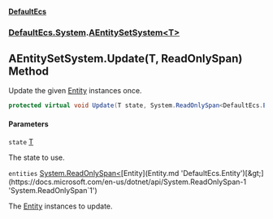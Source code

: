 #### [DefaultEcs](DefaultEcs.md 'DefaultEcs')
### [DefaultEcs.System](DefaultEcs.md#DefaultEcs.System 'DefaultEcs.System').[AEntitySetSystem&lt;T&gt;](AEntitySetSystem_T_.md 'DefaultEcs.System.AEntitySetSystem<T>')

## AEntitySetSystem<T>.Update(T, ReadOnlySpan<Entity>) Method

Update the given [Entity](Entity.md 'DefaultEcs.Entity') instances once.

```csharp
protected virtual void Update(T state, System.ReadOnlySpan<DefaultEcs.Entity> entities);
```
#### Parameters

<a name='DefaultEcs.System.AEntitySetSystem_T_.Update(T,System.ReadOnlySpan_DefaultEcs.Entity_).state'></a>

`state` [T](AEntitySetSystem_T_.md#DefaultEcs.System.AEntitySetSystem_T_.T 'DefaultEcs.System.AEntitySetSystem<T>.T')

The state to use.

<a name='DefaultEcs.System.AEntitySetSystem_T_.Update(T,System.ReadOnlySpan_DefaultEcs.Entity_).entities'></a>

`entities` [System.ReadOnlySpan&lt;](https://docs.microsoft.com/en-us/dotnet/api/System.ReadOnlySpan-1 'System.ReadOnlySpan`1')[Entity](Entity.md 'DefaultEcs.Entity')[&gt;](https://docs.microsoft.com/en-us/dotnet/api/System.ReadOnlySpan-1 'System.ReadOnlySpan`1')

The [Entity](Entity.md 'DefaultEcs.Entity') instances to update.